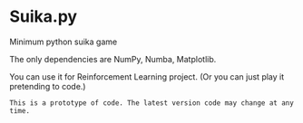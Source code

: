 # Suika.py
Minimum python suika game

The only dependencies are NumPy, Numba, Matplotlib.

You can use it for Reinforcement Learning project. (Or you can just play it pretending to code.)

```
This is a prototype of code. The latest version code may change at any time.
```
